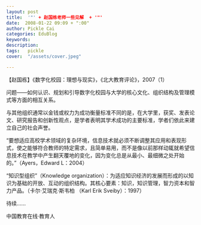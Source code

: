 ```yaml
---
layout: post  
title:  '"' + 赵国栋老师一些见解  + '"'
date:  2008-01-22 09:09 + ":00" 
author: Pickle Cai  
categories: EduBlog  
keywords: 
description:   
tags:	pickle   
cover:  "/assets/cover.jpeg"  

---  
```

    
【赵国栋】《数字化校园：理想与现实》，《北大教育评论》，2007（1）



问题——如何认识、规划和引导数字化校园与大学的核心文化、组织结构及管理模式等方面的相互关系。



与其他组织通常以金钱或权力为成功衡量标准不同的是，在大学里，获奖、发表论文、研究报告和创新性观点，是学者表明其学术成功的主要标准，学者们依此来建立自己的社会声誉。



“要想适应高校学术领域的复杂环境，信息技术就必须不断调整其应用和表现形式，使之能够符合教师的特定需求，且简单易用，而不是像以前那样动辄就希望信息技术在教学中产生翻天覆地的变化，因为变化总是从最小、最细微之处开始的。”（Ayers，Edward  L：2004）



“知识型组织”（Knowledge organization）：为适应知识经济的发展而形成的以知识为基础的开放、互动的组织结构。其核心要素：知识，知识管理，智力资本和智力产品。（卡尔·艾瑞克·斯韦柏 （Karl Erik Sveiby）：1997）



待续……

		

		    
 中国教育在线·教育人

